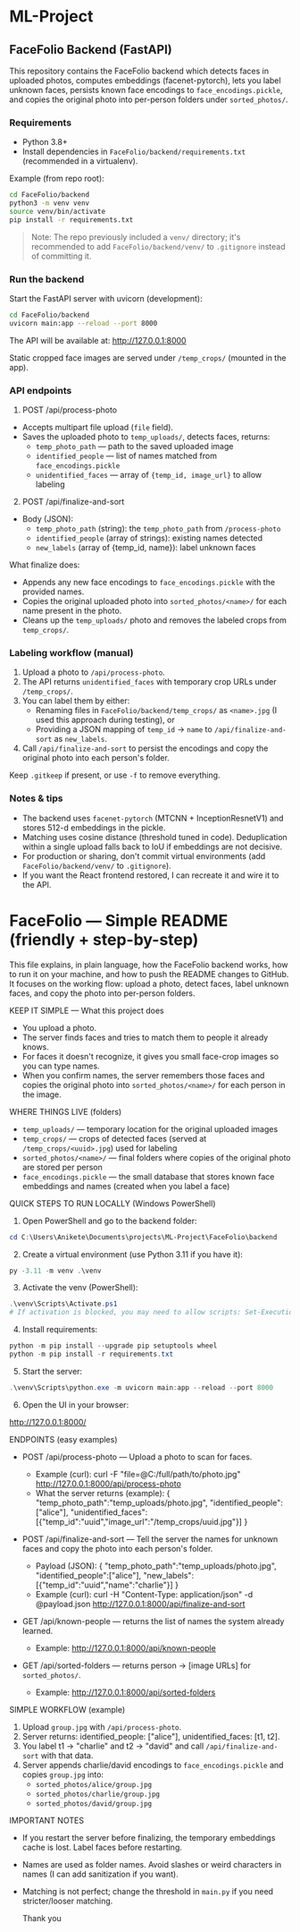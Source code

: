 # ML-Project

## FaceFolio Backend (FastAPI)

This repository contains the FaceFolio backend which detects faces in uploaded photos, computes embeddings (facenet-pytorch), lets you label unknown faces, persists known face encodings to `face_encodings.pickle`, and copies the original photo into per-person folders under `sorted_photos/`.

### Requirements

- Python 3.8+
- Install dependencies in `FaceFolio/backend/requirements.txt` (recommended in a virtualenv).

Example (from repo root):

```bash
cd FaceFolio/backend
python3 -m venv venv
source venv/bin/activate
pip install -r requirements.txt
```

> Note: The repo previously included a `venv/` directory; it's recommended to add `FaceFolio/backend/venv/` to `.gitignore` instead of committing it.

### Run the backend

Start the FastAPI server with uvicorn (development):

```bash
cd FaceFolio/backend
uvicorn main:app --reload --port 8000
```

The API will be available at: http://127.0.0.1:8000

Static cropped face images are served under `/temp_crops/` (mounted in the app).

### API endpoints

1) POST /api/process-photo

- Accepts multipart file upload (`file` field).
- Saves the uploaded photo to `temp_uploads/`, detects faces, returns:
  - `temp_photo_path` — path to the saved uploaded image
  - `identified_people` — list of names matched from `face_encodings.pickle`
  - `unidentified_faces` — array of `{temp_id, image_url}` to allow labeling



2) POST /api/finalize-and-sort

- Body (JSON):
  - `temp_photo_path` (string): the `temp_photo_path` from `/process-photo`
  - `identified_people` (array of strings): existing names detected
  - `new_labels` (array of {temp_id, name}): label unknown faces





What finalize does:
- Appends any new face encodings to `face_encodings.pickle` with the provided names.
- Copies the original uploaded photo into `sorted_photos/<name>/` for each name present in the photo.
- Cleans up the `temp_uploads/` photo and removes the labeled crops from `temp_crops/`.

### Labeling workflow (manual)

1. Upload a photo to `/api/process-photo`.
2. The API returns `unidentified_faces` with temporary crop URLs under `/temp_crops/`.
3. You can label them by either:
   - Renaming files in `FaceFolio/backend/temp_crops/` as `<name>.jpg` (I used this approach during testing), or
   - Providing a JSON mapping of `temp_id` → `name` to `/api/finalize-and-sort` as `new_labels`.
4. Call `/api/finalize-and-sort` to persist the encodings and copy the original photo into each person's folder.



Keep `.gitkeep` if present, or use `-f` to remove everything.

### Notes & tips

- The backend uses `facenet-pytorch` (MTCNN + InceptionResnetV1) and stores 512-d embeddings in the pickle.
- Matching uses cosine distance (threshold tuned in code). Deduplication within a single upload falls back to IoU if embeddings are not decisive.
- For production or sharing, don't commit virtual environments (add `FaceFolio/backend/venv/` to `.gitignore`).
- If you want the React frontend restored, I can recreate it and wire it to the API.


# FaceFolio — Simple README (friendly + step-by-step)

This file explains, in plain language, how the FaceFolio backend works, how to run it on your machine, and how to push the README changes to GitHub. It focuses on the working flow: upload a photo, detect faces, label unknown faces, and copy the photo into per-person folders.

KEEP IT SIMPLE — What this project does
- You upload a photo.
- The server finds faces and tries to match them to people it already knows.
- For faces it doesn't recognize, it gives you small face-crop images so you can type names.
- When you confirm names, the server remembers those faces and copies the original photo into `sorted_photos/<name>/` for each person in the image.

WHERE THINGS LIVE (folders)
- `temp_uploads/` — temporary location for the original uploaded images
- `temp_crops/` — crops of detected faces (served at `/temp_crops/<uuid>.jpg`) used for labeling
- `sorted_photos/<name>/` — final folders where copies of the original photo are stored per person
- `face_encodings.pickle` — the small database that stores known face embeddings and names (created when you label a face)

QUICK STEPS TO RUN LOCALLY (Windows PowerShell)
1) Open PowerShell and go to the backend folder:

```powershell
cd C:\Users\Anikete\Documents\projects\ML-Project\FaceFolio\backend
```

2) Create a virtual environment (use Python 3.11 if you have it):

```powershell
py -3.11 -m venv .\venv
```

3) Activate the venv (PowerShell):

```powershell
.\venv\Scripts\Activate.ps1
# If activation is blocked, you may need to allow scripts: Set-ExecutionPolicy -Scope Process -ExecutionPolicy Bypass
```

4) Install requirements:

```powershell
python -m pip install --upgrade pip setuptools wheel
python -m pip install -r requirements.txt
```

5) Start the server:

```powershell
.\venv\Scripts\python.exe -m uvicorn main:app --reload --port 8000
```

6) Open the UI in your browser:

http://127.0.0.1:8000/

ENDPOINTS (easy examples)
- POST /api/process-photo — Upload a photo to scan for faces.
  - Example (curl):
    curl -F "file=@C:/full/path/to/photo.jpg" http://127.0.0.1:8000/api/process-photo
  - What the server returns (example):
    {
      "temp_photo_path":"temp_uploads/photo.jpg",
      "identified_people":["alice"],
      "unidentified_faces":[{"temp_id":"uuid","image_url":"/temp_crops/uuid.jpg"}]
    }

- POST /api/finalize-and-sort — Tell the server the names for unknown faces and copy the photo into each person's folder.
  - Payload (JSON):
    {
      "temp_photo_path":"temp_uploads/photo.jpg",
      "identified_people":["alice"],
      "new_labels":[{"temp_id":"uuid","name":"charlie"}]
    }
  - Example (curl):
    curl -H "Content-Type: application/json" -d @payload.json http://127.0.0.1:8000/api/finalize-and-sort

- GET /api/known-people — returns the list of names the system already learned.
  - Example: http://127.0.0.1:8000/api/known-people

- GET /api/sorted-folders — returns person -> [image URLs] for `sorted_photos/`.
  - Example: http://127.0.0.1:8000/api/sorted-folders

SIMPLE WORKFLOW (example)
1. Upload `group.jpg` with `/api/process-photo`.
2. Server returns: identified_people: ["alice"], unidentified_faces: [t1, t2].
3. You label t1 -> "charlie" and t2 -> "david" and call `/api/finalize-and-sort` with that data.
4. Server appends charlie/david encodings to `face_encodings.pickle` and copies `group.jpg` into:
   - `sorted_photos/alice/group.jpg`
   - `sorted_photos/charlie/group.jpg`
   - `sorted_photos/david/group.jpg`

IMPORTANT NOTES
- If you restart the server before finalizing, the temporary embeddings cache is lost. Label faces before restarting.
- Names are used as folder names. Avoid slashes or weird characters in names (I can add sanitization if you want).
- Matching is not perfect; change the threshold in `main.py` if you need stricter/looser matching.

  Thank you

